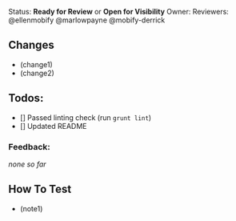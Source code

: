 Status: **Ready for Review** or **Open for Visibility**
Owner: 
Reviewers: @ellenmobify @marlowpayne @mobify-derrick

## Changes
- (change1)
- (change2)

## Todos:
- [] Passed linting check (run `grunt lint`)
- [] Updated README

### Feedback:
_none so far_

## How To Test
- (note1)